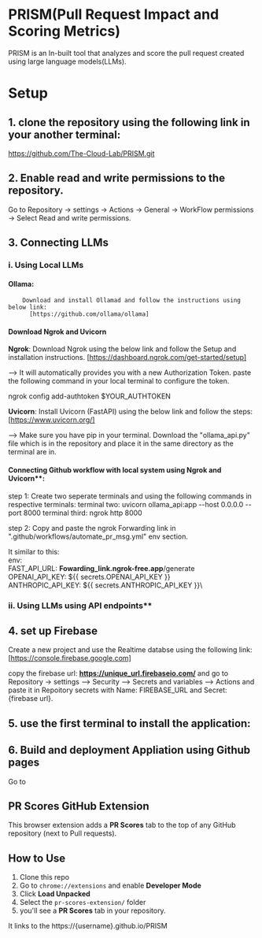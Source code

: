 # PRISM(Pull Request Impact and Scoring Metrics)

PRISM is an In-built tool that analyzes and score the pull request created using large language models(LLMs). 


# Setup

## 1. clone the repository using the following link in your another terminal:
 https://github.com/The-Cloud-Lab/PRISM.git

## 2. Enable read and write permissions to the repository.
 Go to Repository -> settings -> Actions -> General -> WorkFlow permissions -> Select Read and write permissions.

## 3. Connecting LLMs
   ### i. Using Local LLMs
  
   #### Ollama: 
        Download and install Ollamad and follow the instructions using below link:
          [https://github.com/ollama/ollama]
   
   #### Download Ngrok and Uvicorn
   
   **Ngrok**: Download Ngrok using the below link and follow the Setup and installation instructions.
    [https://dashboard.ngrok.com/get-started/setup]
   
   --> It will automatically provides you with a new Authorization Token. paste the following command in your local terminal to configure the token.
   
   ngrok config add-authtoken $YOUR_AUTHTOKEN

   **Uvicorn**: Install Uvicorn (FastAPI) using the below link and follow the steps:
    [https://www.uvicorn.org/]

   --> Make sure you have pip in your terminal. Download the "ollama_api.py" file which is in the repository and place it in the same directory as the terminal are in. 

   #### Connecting Github workflow with local system using Ngrok and Uvicorn**:
   step 1: 
   Create two seperate terminals and using the following commands in respective terminals:
   terminal two: uvicorn ollama_api:app --host 0.0.0.0 --port 8000 
   terminal third: ngrok http 8000
   
   step 2: 
   Copy and paste the ngrok Forwarding link in ".github/workflows/automate_pr_msg.yml" env section. 
   
   It similar to this:\
   env:\
          FAST_API_URL: __Fowarding_link.ngrok-free.app__/generate\
          OPENAI_API_KEY: ${{ secrets.OPENAI_API_KEY }}\
          ANTHROPIC_API_KEY: ${{ secrets.ANTHROPIC_API_KEY }}\
        
   

  ### ii. Using LLMs using API endpoints**
   
   
## 4. set up Firebase
Create a new project and use the Realtime databse using the following link:
[https://console.firebase.google.com]

copy the firebase url: __https://unique_url.firebaseio.com/__ and go to Repository -> settings --> Security --> Secrets and variables --> Actions 
and paste it in Repoitory secrets with Name: FIREBASE_URL and Secret: {firebase url}. 


## 5. use the first terminal to install the application: 



## 6. Build and deployment Appliation using Github pages

   Go to 
   
## PR Scores GitHub Extension

This browser extension adds a **PR Scores** tab to the top of any GitHub repository (next to Pull requests).

##  How to Use

1. Clone this repo
2. Go to `chrome://extensions` and enable **Developer Mode**
3. Click **Load Unpacked**
4. Select the `pr-scores-extension/` folder
5. you'll see a **PR Scores** tab in your repository.

It links to the https://{username}.github.io/PRISM
